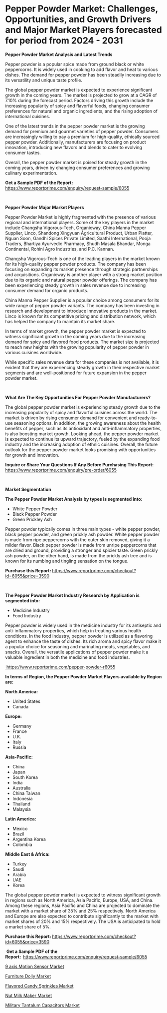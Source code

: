 <p><h1>Pepper Powder Market: Challenges, Opportunities, and Growth Drivers and Major Market Players forecasted for period from 2024 - 2031</h1></p><p><strong>Pepper Powder Market Analysis and Latest Trends</strong></p>
<p><p>Pepper powder is a popular spice made from ground black or white peppercorns. It is widely used in cooking to add flavor and heat to various dishes. The demand for pepper powder has been steadily increasing due to its versatility and unique taste profile. </p><p>The global pepper powder market is expected to experience significant growth in the coming years. The market is projected to grow at a CAGR of 7.10% during the forecast period. Factors driving this growth include the increasing popularity of spicy and flavorful foods, changing consumer preferences for natural and organic ingredients, and the rising adoption of international cuisines.</p><p>One of the latest trends in the pepper powder market is the growing demand for premium and gourmet varieties of pepper powder. Consumers are increasingly willing to pay a premium for high-quality, ethically sourced pepper powder. Additionally, manufacturers are focusing on product innovation, introducing new flavors and blends to cater to evolving consumer tastes.</p><p>Overall, the pepper powder market is poised for steady growth in the coming years, driven by changing consumer preferences and growing culinary experimentation.</p></p>
<p><strong>Get a Sample PDF of the Report:&nbsp;</strong> <a href="https://www.reportprime.com/enquiry/request-sample/6055">https://www.reportprime.com/enquiry/request-sample/6055</a></p>
<p>&nbsp;</p>
<p><strong>Pepper Powder Major Market Players</strong></p>
<p><p>Pepper Powder Market is highly fragmented with the presence of various regional and international players. Some of the key players in the market include Changsha Vigorous-Tech, Organicway, China Manna Pepper Supplier, Linco, Shandong Xingyuan Agricultural Product, Urban Platter, Nguan Soon, Gandhi Spices Private Limited, Saathi International, Pooja Traders, Bhartiya Ayurvedic Pharmacy, Shudh Masala Bhandar, Monga Continental, Rohini Agro Industries, and P.C. Kannan.</p><p>Changsha Vigorous-Tech is one of the leading players in the market known for its high-quality pepper powder products. The company has been focusing on expanding its market presence through strategic partnerships and acquisitions. Organicway is another player with a strong market position due to its organic and natural pepper powder offerings. The company has been experiencing steady growth in sales revenue due to increasing consumer demand for organic products.</p><p>China Manna Pepper Supplier is a popular choice among consumers for its wide range of pepper powder variants. The company has been investing in research and development to introduce innovative products in the market. Linco is known for its competitive pricing and distribution network, which has helped the company to maintain its market share.</p><p>In terms of market growth, the pepper powder market is expected to witness significant growth in the coming years due to the increasing demand for spicy and flavored food products. The market size is projected to reach new heights with the growing popularity of pepper powder in various cuisines worldwide.</p><p>While specific sales revenue data for these companies is not available, it is evident that they are experiencing steady growth in their respective market segments and are well-positioned for future expansion in the pepper powder market.</p></p>
<p>&nbsp;</p>
<p><strong>What Are The Key Opportunities For Pepper Powder Manufacturers?</strong></p>
<p><p>The global pepper powder market is experiencing steady growth due to the increasing popularity of spicy and flavorful cuisines across the world. The market is driven by rising consumer demand for convenient and ready-to-use seasoning options. In addition, the growing awareness about the health benefits of pepper, such as its antioxidant and anti-inflammatory properties, is also boosting market growth. Looking ahead, the pepper powder market is expected to continue its upward trajectory, fueled by the expanding food industry and the increasing adoption of ethnic cuisines. Overall, the future outlook for the pepper powder market looks promising with opportunities for growth and innovation.</p></p>
<p><strong>Inquire or Share Your Questions If Any Before Purchasing This Report:</strong> <a href="https://www.reportprime.com/enquiry/pre-order/6055">https://www.reportprime.com/enquiry/pre-order/6055</a></p>
<p>&nbsp;</p>
<p><strong>Market Segmentation</strong></p>
<p><strong>The Pepper Powder Market Analysis by types is segmented into:</strong></p>
<p><ul><li>White Pepper Powder</li><li>Black Pepper Powder</li><li>Green Prickley Ash</li></ul></p>
<p><p>Pepper powder typically comes in three main types - white pepper powder, black pepper powder, and green prickly ash powder. White pepper powder is made from ripe peppercorns with the outer skin removed, giving it a milder flavor. Black pepper powder is made from unripe peppercorns that are dried and ground, providing a stronger and spicier taste. Green prickly ash powder, on the other hand, is made from the prickly ash tree and is known for its numbing and tingling sensation on the tongue.</p></p>
<p><strong>Purchase this Report:&nbsp;</strong><a href="https://www.reportprime.com/checkout?id=6055&price=3590">https://www.reportprime.com/checkout?id=6055&price=3590</a></p>
<p>&nbsp;</p>
<p><strong>The Pepper Powder Market Industry Research by Application is segmented into:</strong></p>
<p><ul><li>Medicine Industry</li><li>Food Industry</li></ul></p>
<p><p>Pepper powder is widely used in the medicine industry for its antiseptic and anti-inflammatory properties, which help in treating various health conditions. In the food industry, pepper powder is utilized as a flavoring agent to enhance the taste of dishes. Its rich aroma and spicy flavor make it a popular choice for seasoning and marinating meats, vegetables, and snacks. Overall, the versatile applications of pepper powder make it a valuable ingredient in both the medicine and food industries.</p></p>
<p><a href="https://www.reportprime.com/pepper-powder-r6055">&nbsp;https://www.reportprime.com/pepper-powder-r6055</a></p>
<p><strong>In terms of Region, the Pepper Powder Market Players available by Region are:</strong></p>
<p>
    <p> <strong> North America: </strong>
        <ul>
            <li>United States</li>
            <li>Canada</li>
        </ul>
        </p> 
    <p> <strong> Europe: </strong>
        <ul>
            <li>Germany</li>
            <li>France</li>
            <li>U.K.</li>
            <li>Italy</li>
            <li>Russia</li>
        </ul>
        </p> 
    <p> <strong> Asia-Pacific: </strong>
        <ul>
            <li>China</li>
            <li>Japan</li>
            <li>South Korea</li>
            <li>India</li>
            <li>Australia</li>
            <li>China Taiwan</li>
            <li>Indonesia</li>
            <li>Thailand</li>
            <li>Malaysia</li>
        </ul>
        </p> 
    <p> <strong> Latin America: </strong>
        <ul>
            <li>Mexico</li>
            <li>Brazil</li>
            <li>Argentina Korea</li>
            <li>Colombia</li>
        </ul>
        </p> 
    <p> <strong> Middle East & Africa: </strong>
        <ul>
            <li>Turkey</li>
            <li>Saudi</li>
            <li>Arabia</li>
            <li>UAE</li>
            <li>Korea</li>
        </ul>
    </p>
    </p>
<p><p>The global pepper powder market is expected to witness significant growth in regions such as North America, Asia Pacific, Europe, USA, and China. Among these regions, Asia Pacific and China are projected to dominate the market with a market share of 35% and 25% respectively. North America and Europe are also expected to contribute significantly to the market with market shares of 20% and 15% respectively. The USA is anticipated to hold a market share of 5%.</p></p>
<p><strong>Purchase this Report: </strong><a href="https://www.reportprime.com/checkout?id=6055&price=3590">https://www.reportprime.com/checkout?id=6055&price=3590</a></p>
<p>&nbsp;<strong>Get a Sample PDF of the Report:&nbsp;&nbsp;</strong><a href="https://www.reportprime.com/enquiry/request-sample/6055">https://www.reportprime.com/enquiry/request-sample/6055</a></p>
<p><strong></strong></p>
<p><p><a href="https://www.linkedin.com/pulse/analyzing-9-axis-motion-sensor-market-global-industry-perspective-bnlhe">9 axis Motion Sensor Market</a></p><p><a href="https://issuu.com/reportprime-2/docs/furniture-dolly-market-size-2030.pptx">Furniture Dolly Market</a></p><p><a href="https://github.com/joannagoyvaerts/Market-Research-Report-List-2/blob/main/flavored-candy-sprinkles-market.md">Flavored Candy Sprinkles Market</a></p><p><a href="https://issuu.com/reportprime-2/docs/nut-milk-maker-market-size-2030.pptx">Nut Milk Maker Market</a></p><p><a href="https://www.linkedin.com/pulse/military-tantalum-capacitors-market-report-reveals-latest-trends-l1qie">Military Tantalum Capacitors Market</a></p></p>